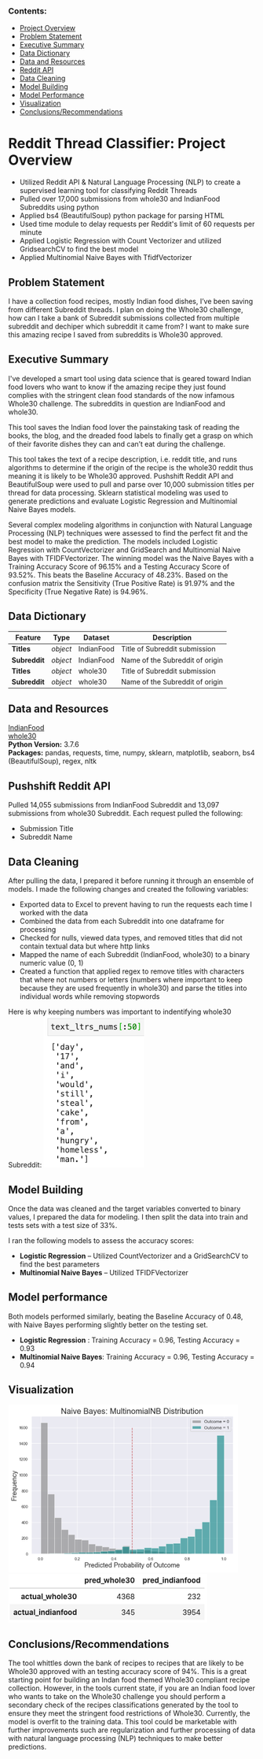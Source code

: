 ### Contents:
- [Project Overview](#Overview)
- [Problem Statement](#Problem-Statement)
- [Executive Summary](#Executive-Summary)
- [Data Dictionary](#Data-Dictionary)
- [Data and Resources](#Sources)
- [Reddit API](#API)
- [Data Cleaning](#Data-Cleaning)
- [Model Building](#Model-Building)
- [Model Performance](#Model-Performance)
- [Visualization](#Visualization)
- [Conclusions/Recommendations](#Conclusions/Recommendations)

<a id=Overview></a>
# Reddit Thread Classifier: Project Overview
* Utilized Reddit API & Natural Language Processing (NLP) to create a supervised learning tool for classifying Reddit Threads
* Pulled over 17,000 submissions from whole30 and IndianFood Subreddits using python 
* Applied bs4 (BeautifulSoup) python package for parsing HTML 
* Used time module to delay requests per Reddit's limit of 60 requests per minute
* Applied Logistic Regression with Count Vectorizer and utilized GridsearchCV to find the best model
* Applied Multinomial Naive Bayes with TfidfVectorizer

<a id=Problem Statement></a>
## Problem Statement

I have a collection food recipes, mostly Indian food dishes, I’ve been saving from different Subreddit threads.  I plan on doing the Whole30 challenge, how can I take a bank of Subreddit submissions collected from multiple subreddit and dechiper which subreddit it came from? I want to make sure this amazing recipe I saved from subreddits is Whole30 approved.

<a id=Executive Summary></a>
## Executive Summary

I've developed a smart tool using data science that is geared toward Indian food lovers who want to know if the amazing recipe they just found complies with the stringent clean food standards of the now infamous Whole30 challenge.  The subreddits in question are IndianFood and whole30.  

This tool saves the Indian food lover the painstaking task of reading the books, the blog, and the dreaded food labels to finally get a grasp on which of their favorite dishes they can and can’t eat during the challenge.

This tool takes the text of a recipe description, i.e. reddit title, and runs algorithms to determine if the origin of the recipe is the whole30 reddit thus meaning it is likely to be Whole30 approved. Pushshift Reddit API and BeautifulSoup were used to pull and parse over 10,000 submission titles per thread for data processing.  Sklearn statistical modeling was used to generate predictions and evaluate Logistic Regression and Multinomial Naive Bayes models. 

Several complex modeling algorithms in conjunction with Natural Language Processing (NLP) techniques were assessed to find the perfect fit and the best model to make the prediction. The models included Logistic Regression with CountVectorizer and GridSearch and Multinomial Naive Bayes with TFIDFVectorizer. The winning model was the Naive Bayes with a Training Accuracy Score of 96.15% and a Testing Accuracy Score of 93.52%. This beats the Baseline Accuracy of 48.23%. Based on the confusion matrix the Sensitivity (True Positive Rate) is 91.97% and the Specificity (True Negative Rate) is 94.96%.

<a id=Data Dictionary></a>
## Data Dictionary
|Feature|Type|Dataset|Description|
|---|---|---|---|
|**Titles**|*object*|IndianFood|Title of Subreddit submission|
|**Subreddit**|*object*|IndianFood|Name of the Subreddit of origin|
|**Titles**|*object*|whole30|Title of Subreddit submission|
|**Subreddit**|*object*|whole30|Name of the Subreddit of origin|

<a id=Sources></a>
## Data and Resources
[IndianFood](data/IndianFood.csv) <br>
[whole30](data/whole30.csv) <br>
**Python Version:** 3.7.6   
**Packages:** pandas, requests, time, numpy, sklearn, matplotlib, seaborn, bs4 (BeautifulSoup), regex, nltk     

<a id=API></a>
## Pushshift Reddit API
Pulled 14,055 submissions from IndianFood Subreddit and 13,097 submissions from whole30 Subreddit. Each request pulled the following:
*	Submission Title
*	Subreddit Name

<a id=Data Cleaning></a>
## Data Cleaning
After pulling the data, I prepared it before running it through an ensemble of models. I made the following changes and created the following variables:

*	Exported data to Excel to prevent having to run the requests each time I worked with the data
*	Combined the data from each Subreddit into one dataframe for processing
*	Checked for nulls, viewed data types, and removed titles that did not contain textual data but where http links
*	Mapped the name of each Subreddit (IndianFood, whole30) to a binary numeric value (0, 1)
*	Created a function that applied regex to remove titles with characters that where not numbers or letters (numbers where important to keep because they are used frequently in whole30) and parse the titles into individual words while removing stopwords

Here is why keeping numbers was important to indentifying whole30 Subreddit:
![alt text](https://github.com/JonnaPander/DS_Food_Lovers_Reddit_Threads/blob/master/assets/ltr_num.PNG "Importance of Keeping Numbers")

<a id=Model Building></a>
## Model Building 
Once the data was cleaned and the target variables converted to binary values, I prepared the data for modeling. I then split the data into train and tests sets with a test size of 33%.   

I ran the following models to assess the accuracy scores:   
*	**Logistic Regression** – Utilized CountVectorizer and a GridSearchCV to find the best parameters
*	**Multinomial Naive Bayes** – Utilized TFIDFVectorizer 

<a id=Model Performance></a>
## Model performance
Both models performed similarly, beating the Baseline Accuracy of 0.48, with Naive Bayes performing slightly better on the testing set. 
*	**Logistic Regression** : Training Accuracy = 0.96, Testing Accuracy = 0.93
*	**Multinomial Naive Bayes**: Training Accuracy = 0.96, Testing Accuracy = 0.94

<a id=Visualization></a>
## Visualization
![alt text](https://github.com/JonnaPander/DS_Food_Lovers_Reddit_Threads/blob/master/assets/HistOutcomes.PNG "Histogram of Outcomes")
![alt text](https://github.com/JonnaPander/DS_Food_Lovers_Reddit_Threads/blob/master/assets/Matrix.PNG "Confusion Matrix")

<a id=Conclusions/Recommendations></a>
## Conclusions/Recommendations
The tool whittles down the bank of recipes to recipes that are likely to be Whole30 approved with an testing accuracy score of 94%. This is a great starting point for building an Indan food themed Whole30 compliant recipe collection. However, in the tools current state, if you are an Indian food lover who wants to take on the Whole30 challenge you should perform a secondary check of the recipes classifications generated by the tool to ensure they meet the stringent food restrictions of Whole30. Currently, the model is overfit to the training data. This tool could be marketable with further improvements such are regularization and further processing of data with natural language processing (NLP) techniques to make better predictions.  


